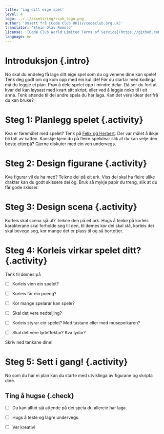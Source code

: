 ```yaml
---
title: 'Lag ditt eige spel'
level: 4
logo: ../../assets/img/ccuk_logo.png
author: 'Omsett frå [Code Club UK](//codeclub.org.uk)'
translator: 'Stein Olav Romslo'
license: '[Code Club World Limited Terms of Service](https://github.com/CodeClub/scratch-curriculum/blob/master/LICENSE.md)'
language: nn
---
```



# Introduksjon {.intro}

No skal du endeleg få lage ditt eige spel som du og venene dine kan spele! Tenk
deg godt om og kom opp med ein kul idé! Før du startar med kodinga må du leggje
ei plan. Prøv å dele spelet opp i mindre delar. Då ser du fort at kvar del kan
løysast med kvart sitt skript, eller ved å leggje noko til i eit anna. Tenk
attende til dei andre spela du har laga. Kan det vere idear derifrå du kan
bruke?


# Steg 1: Planlegg spelet {.activity}

Kva er føremålet med spelet? Tenk på [Felix og
Herbert](../felix_og_herbert/felix_og_herbert.html). Der var målet å ikkje bli
tatt av katten. Kanskje kjem du på fleire spelidear slik at du kan velje den
beste etterpå? Gjerne diskuter med ein ven undervegs.


# Steg 2: Design figurane {.activity}

Kva figurar vil du ha med? Teikne dei på eit ark. Viss dei skal ha fleire ulike
drakter kan du godt skissere dei òg. Bruk så mykje papir du treng, slik at du
får gode skisser.


# Steg 3: Design scena {.activity}

Korleis skal scena sjå ut? Teikne den på eit ark. Hugs å tenke på korleis
karakterane skal forholde seg til den, til dømes kor dei skal stå, korleis dei
skal bevege seg, kor mange det er plass til og så bortetter.


# Steg 4: Korleis virkar spelet ditt? {.activity}

Tenk til dømes på

- [ ] Korleis vinn ein spelet?

- [ ] Korleis får ein poeng?

- [ ] Kor mange spelarar kan spele?

- [ ] Skal det vere nedteljing?

- [ ] Korleis styrar ein spelet? Med tastane eller med musepeikaren?

- [ ] Skal det vere lydeffektar? Kva lydar?

Skriv ned tankane dine!


# Steg 5: Sett i gang! {.activity}

No som du har ei plan kan du starte med utviklinga av figurane og skripta dine.

## Ting å hugse {.check}

- [ ] Du kan alltid sjå attende på dei spela du allereie har laga.

- [ ] Hugs å teste og lagre undervegs.

- [ ] Ver kreativ!
